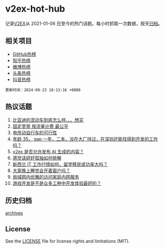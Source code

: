 # v2ex-hot-hub

 记录[V2EX](https://www.v2ex.com/)从 2021-01-06 日至今的热门话题。每小时抓取一次数据，按天[归档](archives)。
 
 ## 相关项目

- [GitHub热榜](https://github.com/lonnyzhang423/github-hot-hub)
- [知乎热榜](https://github.com/lonnyzhang423/zhihu-hot-hub)
- [微博热榜](https://github.com/lonnyzhang423/weibo-hot-hub)
- [头条热榜](https://github.com/lonnyzhang423/toutiao-hot-hub)
- [抖音热榜](https://github.com/lonnyzhang423/douyin-hot-hub)


 `更新时间：2024-09-23 10:13:16 +0800`

## 热议话题

1. [比亚迪的混动车到底怎么样。。。想买](https://www.v2ex.com/t/1074794)
1. [固定宽带 按流量计费 最公平](https://www.v2ex.com/t/1074762)
1. [电传动自行车的可行性](https://www.v2ex.com/t/1074808)
1. [年龄 35， gap 一年，二本，没在大厂待过，在深圳还能找得到开发的工作吗？](https://www.v2ex.com/t/1074780)
1. [v2ex 是否允许发布 AI 生成的内容？](https://www.v2ex.com/t/1074827)
1. [感觉读研好孤独如何排解](https://www.v2ex.com/t/1074849)
1. [新西兰 IT 工作行情如何，留学移民成功率大吗？](https://www.v2ex.com/t/1074768)
1. [大家晚上睡觉会开着窗户吗？](https://www.v2ex.com/t/1074913)
1. [局域网内优雅的访问家庭内网服务](https://www.v2ex.com/t/1074771)
1. [游戏开发是不是众多工种中开发体验最好的？](https://www.v2ex.com/t/1074815)

## 历史归档

[archives](archives)

## License

See the [LICENSE](LICENSE) file for license rights and limitations (MIT).
